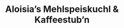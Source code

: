 ---
title: "Aloisia’s Mehlspeiskuchl & Kaffeestub’n"
url: /badersdorf/aloisias-mehlspeiskuchl-und-kaffeestubn/
shop: Konditorei
---